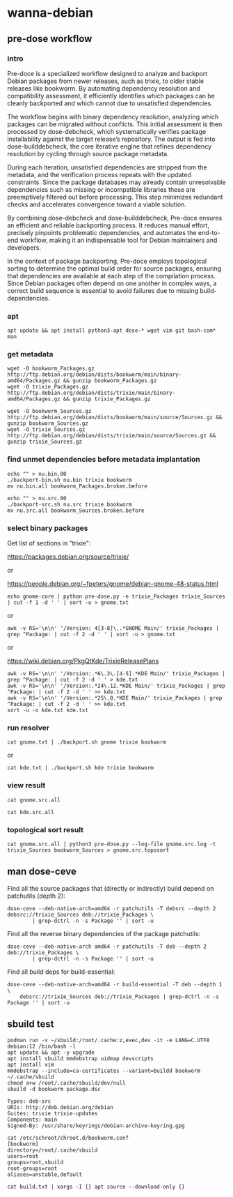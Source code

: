 # wanna-debian

## pre-dose workflow

### intro

Pre-doce is a specialized workflow designed to analyze and backport Debian packages from newer releases, such as trixie, to older stable releases like bookworm. By automating dependency resolution and compatibility assessment, it efficiently identifies which packages can be cleanly backported and which cannot due to unsatisfied dependencies.

The workflow begins with binary dependency resolution, analyzing which packages can be migrated without conflicts. This initial assessment is then processed by dose-debcheck, which systematically verifies package installability against the target release’s repository. The output is fed into dose-builddebcheck, the core iterative engine that refines dependency resolution by cycling through source package metadata.

During each iteration, unsatisfied dependencies are stripped from the metadata, and the verification process repeats with the updated constraints. Since the package databases may already contain unresolvable dependencies such as missing or incompatible libraries these are preemptively filtered out before processing. This step minimizes redundant checks and accelerates convergence toward a viable solution.

By combining dose-debcheck and dose-builddebcheck, Pre-doce ensures an efficient and reliable backporting process. It reduces manual effort, precisely pinpoints problematic dependencies, and automates the end-to-end workflow, making it an indispensable tool for Debian maintainers and developers.

In the context of package backporting, Pre-doce employs topological sorting to determine the optimal build order for source packages, ensuring that dependencies are available at each step of the compilation process. Since Debian packages often depend on one another in complex ways, a correct build sequence is essential to avoid failures due to missing build-dependencies.

### apt

`apt update && apt install python3-apt dose-* wget vim git bash-com* man`

### get metadata

```
wget -O bookworm_Packages.gz http://ftp.debian.org/debian/dists/bookworm/main/binary-amd64/Packages.gz && gunzip bookworm_Packages.gz
wget -O trixie_Packages.gz http://ftp.debian.org/debian/dists/trixie/main/binary-amd64/Packages.gz && gunzip trixie_Packages.gz

wget -O bookworm_Sources.gz http://ftp.debian.org/debian/dists/bookworm/main/source/Sources.gz && gunzip bookworm_Sources.gz
wget -O trixie_Sources.gz http://ftp.debian.org/debian/dists/trixie/main/source/Sources.gz && gunzip trixie_Sources.gz
```

### find unmet dependencies before metadata implantation

```
echo "" > nu.bin.00
./backport-bin.sh nu.bin trixie bookworm
mv nu.bin.all bookworm_Packages.broken.before
```
```
echo "" > nu.src.00
./backport-src.sh nu.src trixie bookworm
mv nu.src.all bookworm_Sources.broken.before
```

### select binary packages

Get list of sections in "trixie":

https://packages.debian.org/source/trixie/

or

https://people.debian.org/~fpeters/gnome/debian-gnome-48-status.html

`echo gnome-core | python pre-dose.py -e trixie_Packages trixie_Sources | cut -f 1 -d ' ' | sort -u > gnome.txt`

or

`awk -v RS='\n\n' '/Version: 4[3-8]\..*GNOME Main/' trixie_Packages | grep ^Package: | cut -f 2 -d ' ' | sort -u > gnome.txt`

or

https://wiki.debian.org/PkgQtKde/TrixieReleasePlans

```
awk -v RS='\n\n' '/Version:.*6\.3\.[4-5].*KDE Main/' trixie_Packages | grep ^Package: | cut -f 2 -d ' ' > kde.txt
awk -v RS='\n\n' '/Version:.*24\.12.*KDE Main/' trixie_Packages | grep ^Package: | cut -f 2 -d ' ' >> kde.txt
awk -v RS='\n\n' '/Version:.*25\.0.*KDE Main/' trixie_Packages | grep ^Package: | cut -f 2 -d ' ' >> kde.txt
sort -u -o kde.txt kde.txt
```

### run resolver

`cat gnome.txt | ./backport.sh gnome trixie bookworm`

or 

`cat kde.txt | ./backport.sh kde trixie bookworm`

### view result

`cat gnome.src.all`

`cat kde.src.all`

### topological sort result

`cat gnome.src.all | python3 pre-dose.py --log-file gnome.src.log -t trixie_Sources bookworm_Sources > gnome.src.toposort`

## man dose-ceve

Find all the source packages that (directly or indirectly) build depend on patchutils (depth 2):
```
dose-ceve --deb-native-arch=amd64 -r patchutils -T debsrc --depth 2 debsrc://trixie_Sources deb://trixie_Packages \
        | grep-dctrl -n -s Package '' | sort -u
```

Find all the reverse binary dependencies of the package patchutils:
```
dose-ceve --deb-native-arch amd64 -r patchutils -T deb --depth 2 deb://trixie_Packages \
        | grep-dctrl -n -s Package '' | sort -u
```

Find all build deps for build-essential:
```
dose-ceve --deb-native-arch=amd64 -r build-essential -T deb --depth 1 \
    debsrc://trixie_Sources deb://trixie_Packages | grep-dctrl -n -s Package '' | sort -u 
```

## sbuild test

```
podman run -v ~/sbuild:/root/.cache:z,exec,dev -it -e LANG=C.UTF8 debian:12 /bin/bash -l
apt update && apt -y upgrade
apt install sbuild mmdebstrap uidmap devscripts
apt install vim
mmdebstrap --include=ca-certificates --variant=buildd bookworm ~/.cache/sbuild
chmod a+w /root/.cache/sbuild/dev/null 
sbuild -d bookworm package.dsc
```

```
Types: deb-src
URIs: http://deb.debian.org/debian
Suites: trixie trixie-updates
Components: main
Signed-By: /usr/share/keyrings/debian-archive-keyring.gpg
```

```
cat /etc/schroot/chroot.d/bookworm.conf 
[bookworm]
directory=/root/.cache/sbuild
users=root
groups=root,sbuild
root-groups=root
aliases=unstable,default
```

`cat build.txt | xargs -I {} apt source --download-only {}`
